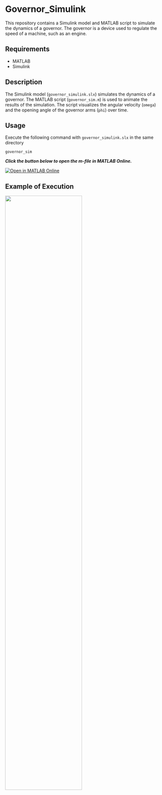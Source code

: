 # Governor_Simulink

This repository contains a Simulink model and MATLAB script to simulate the dynamics of a governor. The governor is a device used to regulate the speed of a machine, such as an engine.

## Requirements

- MATLAB
- Simulink


## Description

The Simulink model (`governor_simulink.slx`) simulates the dynamics of a governor. The MATLAB script (`governor_sim.m`) is used to animate the results of the simulation. The script visualizes the angular velocity (`omega`) and the opening angle of the governor arms (`phi`) over time.

## Usage

Execute the following command with `governor_simulink.slx` in the same directory

    governor_sim

***Click the button below to open the m-file in MATLAB Online.***

[![Open in MATLAB Online](https://www.mathworks.com/images/responsive/global/open-in-matlab-online.svg)](https://matlab.mathworks.com/open/github/v1?repo=E-vogel/Governor_Simulink&file=governor_sim.m)

## Example of Execution

<img src="https://github.com/E-vogel/Gorvernor_Simulink/assets/170056861/76289032-d101-479f-ae64-3c5997a7889d" width="70%">

